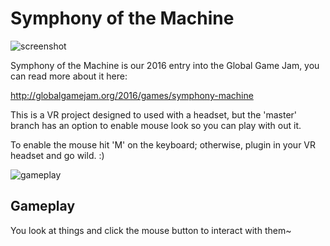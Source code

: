 # Symphony of the Machine

![screenshot](https://raw.github.com/StirfireStudios/ggj2016/master/media/screenshot.png)

Symphony of the Machine is our 2016 entry into the Global Game Jam,
you can read more about it here:

http://globalgamejam.org/2016/games/symphony-machine

This is a VR project designed to used with a headset, but the 'master' branch
has an option to enable mouse look so you can play with out it.

To enable the mouse hit 'M' on the keyboard; otherwise, plugin in your VR
headset and go wild. :)

![gameplay](https://raw.github.com/StirfireStudios/ggj2016/master/media/play.gif)

## Gameplay

You look at things and click the mouse button to interact with them~
